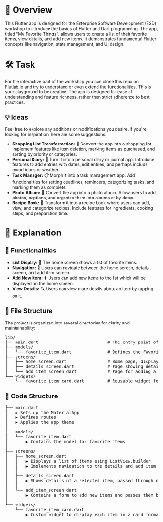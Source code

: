 # 🚀 Overview
This Flutter app is designed for the Enterprise Software Development (ESD)  workshop to introduce the basics of Flutter and Dart programming. The app, titled "My Favorite Things", allows users to create a list of their favorite items, view details, and add new items. It demonstrates fundamental Flutter concepts like navigation, state management, and UI design.

# 🛠️ Task
For the interactive part of the workshop you can clone this repo on [Flutlab.io](https://flutlab.io) and try to understand or even extend the functionalities. This is your playground to be creative.
The app is designed for ease of understanding and feature richness, rather than strict adherence to best practices.

## 💡 Ideas
Feel free to explore any additions or modifications you desire. If you're looking for inspiration, here are some suggestions:
- **Shopping List Transformation:** 🛒 Convert the app into a shopping list. Implement features like item deletion, marking items as purchased, and sorting by priority or categories.
- **Personal Diary:** 📔 Turn it into a personal diary or journal app. Introduce features to add entries with dates, edit entries, and perhaps include mood icons or weather.
- **Task Manager:** 📋 Morph it into a task management app. Add functionalities for setting deadlines, reminders, categorizing tasks, and marking them as complete.
- **Photo Album:** 📸 Convert the app into a photo album. Allow users to add photos, captions, and organize them into albums or by dates.
- **Recipe Book:** 🍳 Transform it into a recipe book where users can add, view, and categorize recipes. Include features for ingredients, cooking steps, and preparation time.

# 📖 Explanation

## 🌈 Functionalities
- **List Display:** 📝 The home screen shows a list of favorite items.
- **Navigation:** 🚦 Users can navigate between the home screen, details screen, and add item screen.
- **Add New Item:** ➕ Users can add new items to the list which will be displayed on the home screen.
- **View Details:** 🔍 Users can view more details about an item by tapping on it.
  
## 📁 File Structure
The project is organized into several directories for clarity and maintainability:

<pre>
lib/ 
├── main.dart                           # The entry point of the application.
├── models/
│   └── favorite_item.dart              # Defines the FavoriteItem class.
├── screens/
│   ├── home_screen.dart                # Home page, displays the list of favorite items.
│   ├── details_screen.dart             # Page showing detailed info about a selected item.
│   └── add_item_screen.dart            # Page for adding a new favorite item.
└── widgets/
    └── favorite_item_card.dart         # Reusable widget for displaying an item in the list.
</pre>


## 🔧 Code Structure
<pre>
├── main.dart
│   ▶️ Sets up the MaterialApp
│   ▶️ Defines routes
│   ▶️ Applies the app theme
│
├── models/
│   └── favorite_item.dart
│       ▶️ Contains the model for favorite items
│
├── screens/
│   ├── home_screen.dart
│   │   ▶️ Displays a list of items using ListView.builder
│   │   ▶️ Implements navigation to the details and add item screens
│   │
│   ├── details_screen.dart
│   │   ▶️ Shows details of a selected item, passed through navigation
│   │
│   └── add_item_screen.dart
│       ▶️ Contains a form to add new items and passes them back to the home screen
│
└── widgets/
    └── favorite_item_card.dart
        ▶️ Custom widget to display each item in a card format
</pre>

